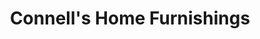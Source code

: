 ---
title: "Connell's Home Furnishings"
url: /mount-vernon/connells-home-furnishings/
shop: furniture
---